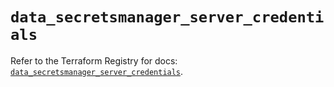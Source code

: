 # `data_secretsmanager_server_credentials`

Refer to the Terraform Registry for docs: [`data_secretsmanager_server_credentials`](https://registry.terraform.io/providers/keeper-security/secretsmanager/1.1.7/docs/data-sources/server_credentials).
